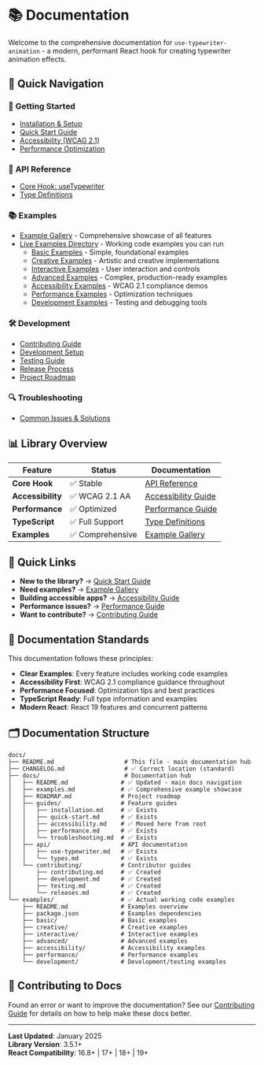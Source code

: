 # 📚 Documentation

Welcome to the comprehensive documentation for `use-typewriter-animation` - a modern, performant React hook for creating typewriter animation effects.

## 🚀 Quick Navigation

### 📖 **Getting Started**

- [Installation & Setup](./guides/installation.md)
- [Quick Start Guide](./guides/quick-start.md)
- [Accessibility (WCAG 2.1)](./guides/accessibility.md)
- [Performance Optimization](./guides/performance.md)

### 🔧 **API Reference**

- [Core Hook: useTypewriter](./api/use-typewriter.md)
- [Type Definitions](./api/types.md)

### 📚 **Examples**

- [Example Gallery](./examples.md) - Comprehensive showcase of all features
- [Live Examples Directory](../examples/) - Working code examples you can run
  - [Basic Examples](../examples/basic/) - Simple, foundational examples
  - [Creative Examples](../examples/creative/) - Artistic and creative implementations
  - [Interactive Examples](../examples/interactive/) - User interaction and controls
  - [Advanced Examples](../examples/advanced/) - Complex, production-ready examples
  - [Accessibility Examples](../examples/accessibility/) - WCAG 2.1 compliance demos
  - [Performance Examples](../examples/performance/) - Optimization techniques
  - [Development Examples](../examples/development/) - Testing and debugging tools

### 🛠️ **Development**

- [Contributing Guide](./contributing/contributing.md)
- [Development Setup](./contributing/development.md)
- [Testing Guide](./contributing/testing.md)
- [Release Process](./contributing/releases.md)
- [Project Roadmap](./ROADMAP.md)

### 🔍 **Troubleshooting**

- [Common Issues & Solutions](./guides/troubleshooting.md)

## 📊 **Library Overview**

| Feature           | Status           | Documentation                                    |
| ----------------- | ---------------- | ------------------------------------------------ |
| **Core Hook**     | ✅ Stable        | [API Reference](./api/use-typewriter.md)         |
| **Accessibility** | ✅ WCAG 2.1 AA   | [Accessibility Guide](./guides/accessibility.md) |
| **Performance**   | ✅ Optimized     | [Performance Guide](./guides/performance.md)     |
| **TypeScript**    | ✅ Full Support  | [Type Definitions](./api/types.md)               |
| **Examples**      | ✅ Comprehensive | [Example Gallery](./examples.md)                 |

## 🎯 **Quick Links**

- **New to the library?** → [Quick Start Guide](./guides/quick-start.md)
- **Need examples?** → [Example Gallery](./examples.md)
- **Building accessible apps?** → [Accessibility Guide](./guides/accessibility.md)
- **Performance issues?** → [Performance Guide](./guides/performance.md)
- **Want to contribute?** → [Contributing Guide](./contributing/contributing.md)

## 📝 **Documentation Standards**

This documentation follows these principles:

- **Clear Examples**: Every feature includes working code examples
- **Accessibility First**: WCAG 2.1 compliance guidance throughout
- **Performance Focused**: Optimization tips and best practices
- **TypeScript Ready**: Full type information and examples
- **Modern React**: React 19 features and concurrent patterns

## 🗂️ **Documentation Structure**

```
docs/
├── README.md                    # This file - main documentation hub
├── CHANGELOG.md                 # ✅ Correct location (standard)
├── docs/                        # Documentation hub
│   ├── README.md               # ✅ Updated - main docs navigation
│   ├── examples.md             # ✅ Comprehensive example showcase
│   ├── ROADMAP.md              # Project roadmap
│   ├── guides/                 # Feature guides
│   │   ├── installation.md     # ✅ Exists
│   │   ├── quick-start.md      # ✅ Exists
│   │   ├── accessibility.md    # ✅ Moved here from root
│   │   ├── performance.md      # ✅ Exists
│   │   └── troubleshooting.md  # ✅ Exists
│   ├── api/                    # API documentation
│   │   ├── use-typewriter.md   # ✅ Exists
│   │   └── types.md            # ✅ Exists
│   └── contributing/           # Contributor guides
│       ├── contributing.md     # ✅ Created
│       ├── development.md      # ✅ Created
│       ├── testing.md          # ✅ Created
│       └── releases.md         # ✅ Created
└── examples/                   # ✅ Actual working code examples
    ├── README.md               # Examples overview
    ├── package.json            # Examples dependencies
    ├── basic/                  # Basic examples
    ├── creative/               # Creative examples
    ├── interactive/            # Interactive examples
    ├── advanced/               # Advanced examples
    ├── accessibility/          # Accessibility examples
    ├── performance/            # Performance examples
    └── development/            # Development/testing examples
```

## 🤝 **Contributing to Docs**

Found an error or want to improve the documentation? See our [Contributing Guide](./contributing/contributing.md) for details on how to help make these docs better.

---

**Last Updated**: January 2025  
**Library Version**: 3.5.1+  
**React Compatibility**: 16.8+ | 17+ | 18+ | 19+
